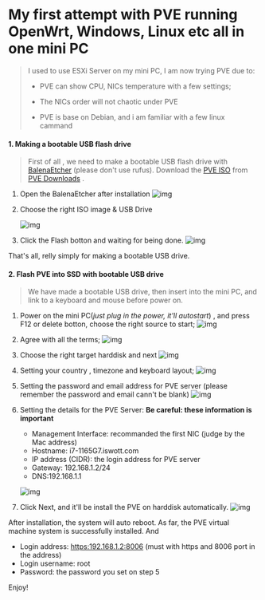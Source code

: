 # My first attempt with PVE running OpenWrt, Windows, Linux etc all in one mini PC



>  I used to use ESXi Server on my mini PC, I am now trying PVE due to:
>
> - PVE can show CPU, NICs temperature with a few settings;
> - The NICs order will not chaotic under PVE
>
> - PVE is base on Debian, and i am familiar with a few linux cammand



#### 1. Making a bootable USB flash drive

> First of all , we need to make a bootable USB flash drive with [BalenaEtcher](https://www.balena.io/etcher/) (please don't use rufus). Download the [PVE ISO](https://pve.proxmox.com/wiki/Downloads) from [PVE Downloads](https://pve.proxmox.com/wiki/Downloads) .

1. Open the BalenaEtcher after installation
   ![img](https://s2.loli.net/2022/06/02/mogT5OjpbRHyvAc.png)

2. Choose the right ISO image & USB Drive

   ![img](https://s2.loli.net/2022/06/02/HfkoZqzeTOpgXDb.png)

3. Click the Flash botton and waiting for being done.
   ![img](https://s2.loli.net/2022/06/02/WJm24lSUhAdEZ6M.png)

That's all, relly simply for making a bootable USB drive.

#### 2. Flash PVE into SSD with bootable USB drive

> We have made a bootable USB drive, then insert into the mini PC, and link to a keyboard and mouse before power on.

1. Power on the mini PC(*just plug in the power, it'll autostart*) , and press F12 or delete botton, choose the right source to start;
   ![img](https://s2.loli.net/2022/06/02/GjMN4ICiOgYy53P.jpg)

2. Agree with all the terms;
   ![img](https://s2.loli.net/2022/06/02/YuIZ5hpSxNe2R7k.jpg)

3. Choose the right target harddisk and next
   ![img](https://s2.loli.net/2022/06/02/AFt4DIpy1VzdNkC.jpg)

4. Setting your country , timezone and keyboard layout;
   ![img](https://s2.loli.net/2022/06/02/JIyAEUDv7qK9gXd.jpg)

5. Setting the password and email address for PVE server (please remember the password and email cann't be blank)
   ![img](https://s2.loli.net/2022/06/02/p5lhiK4oLjDYW1S.jpg)

6. Setting the details for the PVE Server:
   **Be careful: these information is important**

   - Management Interface: recommanded the first NIC (judge by the Mac address)
   - Hostname: i7-1165G7.iswott.com
   - IP address (CIDR): the login address for PVE server
   - Gateway: 192.168.1.2/24
   - DNS:192.168.1.1

   ![img](https://s2.loli.net/2022/06/02/XENcSY6v3gJt4bm.jpg)

7. Click Next, and it'll be install the PVE on harddisk automatically.
   ![img](https://s2.loli.net/2022/06/02/6ZpKkPeyu29WcS5.jpg)

After installation, the system will auto reboot. As far, the PVE virtual machine system is successfully installed. And

- Login address: [https:192.168.1.2:8006](https:192.168.1.2:8006) (must with https and 8006 port in the address)
- Login username: root
- Password: the password you set on step 5

Enjoy!
